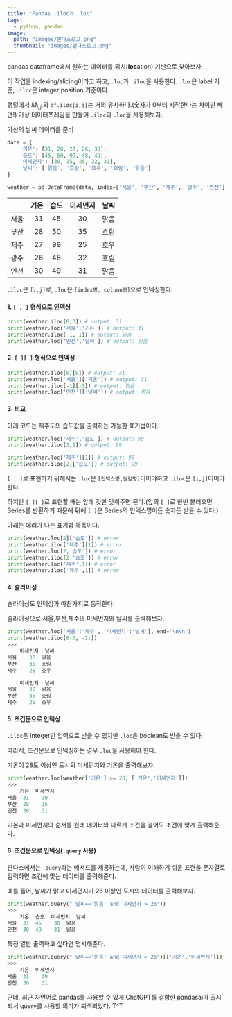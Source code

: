 ```yaml
---
title: "Pandas .iloc과 .loc"
tags:
  - python, pandas
image:
  path: "images/판다스로고.png"
  thumbnail: "images/판다스로고.png"
---
```


pandas dataframe에서 원하는 데이터를 위치(**loc**ation) 기반으로 찾아보자.

이 작업을 indexing/slicing이라고 하고, `.loc`과 `.iloc`을 사용한다. `.loc`은 label 기준, `.iloc`은 integer position 기준이다.

행렬에서 $M_{i,j}$ 와 `df.iloc[i,j]`는 거의 유사하다.(숫자가 0부터 시작한다는 차이만 빼면!)
가상 데이터프레임을 만들어 `.iloc`과 `.loc`을 사용해보자.

가상의 날씨 데이터를 준비

```python
data = {
    '기온': [31, 28, 27, 26, 30], 
    '습도': [45, 50, 99, 48, 49], 
    '미세먼지': [30, 35, 25, 32, 31], 
    '날씨': ['맑음', '흐림', '호우', '흐림', '맑음']
}

weather = pd.DataFrame(data, index=['서울', '부산', '제주', '광주', '인천'])
```

||기온|습도|미세먼지|날씨|
|:---:|---:|:---:|:---:|:---:|
|서울|31|45|30|맑음|
|부산|28|50|35|흐림|
|제주|27|99|25|호우|
|광주|26|48|32|흐림|
|인천|30|49|31|맑음|


`.iloc`은 `[i,j]`로, `.loc`은 `[index명, column명]`으로 인덱싱한다.

#### 1. `[ , ]` 형식으로 인덱싱

```python
print(weather.iloc[0,0]) # output: 31
print(weather.loc['서울','기온']) # output: 31
print(weather.iloc[-1,-1]) # output: 맑음
print(weather.loc['인천','날씨']) # output: 맑음
```


#### 2. `[ ][ ]` 형식으로 인덱싱
```python
print(weather.iloc[0][0]) # output: 31
print(weather.loc['서울']['기온']) # output: 31
print(weather.iloc[-1][-1]) # output: 맑음
print(weather.loc['인천']['날씨']) # output: 맑음
```
#### 3. 비교
아래 코드는 제주도의 습도값을 출력하는 가능한 표기법이다.

```python
print(weather.loc['제주','습도']) # output: 99
print(weather.iloc[2,1]) # output: 99

print(weather.loc['제주'][1]) # output: 99
print(weather.iloc[2]['습도']) # output: 99
```
`[ , ]`로 표현하기 위해서는 `.loc`은 `[인덱스명,컬럼명]`이어야하고 `.iloc`은 `[i,j]`이어야 한다.

하지만 `[ ][ ]`로 표현할 때는 앞에 것만 맞춰주면 된다.(앞의 `[ ]`로 한번 불러오면 Series를 반환하기 때문에 뒤에 `[ ]`은 Series의 인덱스명이든 숫자든 받을 수 있다.)

아래는 에러가 나는 표기법 목록이다.

```python
print(weather.loc[2]['습도']) # error
print(weather.iloc['제주'][1]) # error
print(weather.loc[2,'습도']) # error
print(weather.iloc[2,'습도']) # error
print(weather.loc['제주',1]) # error
print(weather.iloc['제주',1]) # error
```


#### 4. 슬라이싱
슬라이싱도 인덱싱과 마찬가지로 동작한다.

슬라이싱으로 서울,부산,제주의 미세먼지와 날씨를 출력해보자.

```python
print(weather.loc['서울':'제주', '미세먼지':'날씨'], end='\n\n')
print(weather.iloc[0:3, -2:])
>>>
    미세먼지  날씨
서울    30  맑음
부산    35  흐림
제주    25  호우

    미세먼지  날씨
서울    30  맑음
부산    35  흐림
제주    25  호우
```

#### 5. 조건문으로 인덱싱
`.iloc`은 integer만 입력으로 받을 수 있지만 `.loc`은 boolean도 받을 수 있다.

따라서, 조건문으로 인덱싱하는 경우 `.loc`을 사용해야 한다.

기온이 28도 이상인 도시의 미세먼지와 기온을 출력해보자.
```python
print(weather.loc[weather['기온'] >= 28, ['기온','미세먼지']])
>>>
    기온  미세먼지
서울  31    30
부산  28    35
인천  30    31
```

기온과 미세먼지의 순서를 원래 데이터와 다르게 조건을 걸어도 조건에 맞게 출력해준다.


#### 6. 조건문으로 인덱싱(`.query` 사용)
판다스에서는 `.query`라는 메서드를 제공하는데, 사람이 이해하기 쉬운 표현을 문자열로 입력하면 조건에 맞는 데이터를 출력해준다.

예를 들어, 날씨가 맑고 미세먼지가 26 이상인 도시의 데이터를 출력해보자.

```python
print(weather.query(" 날씨=='맑음' and 미세먼지 > 26"))
>>>
    기온  습도  미세먼지  날씨
서울  31  45    30  맑음
인천  30  49    31  맑음
```

특정 열만 출력하고 싶다면 명시해준다.

```python
print(weather.query(" 날씨=='맑음' and 미세먼지 > 26")[['기온','미세먼지']])
>>>
    기온  미세먼지
서울  31    30
인천  30    31
```

근데, 최근 자연어로 pandas를 사용할 수 있게 ChatGPT를 결합한 pandasai가 출시되서 query를 사용할 의미가 퇴색되었다. T^T

